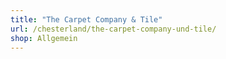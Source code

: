 ```yaml
---
title: "The Carpet Company & Tile"
url: /chesterland/the-carpet-company-und-tile/
shop: Allgemein
---
```


